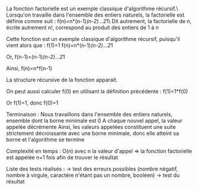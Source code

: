 La fonction factorielle est un exemple classique d'algorithme récursif.\\
Lorsqu'on travaille dans l'ensemble des entiers naturels, la factorielle est définie comme suit : f(n)=n*(n-1)*(n-2)*...*2*1\\
Dit autrement, la factorielle de n, écrite autrement n!, correspond au produit des entiers de 1 à n

Cette fonction est un exemple classique d'algorithme récursif, puisqu'il vient alors que :
f(1)=1
f(n)=n*(n-1)*(n-2)*...*2*1

Or, f(n-1)=(n-1)*(n-2)*...*2*1

Ainsi, f(n)=n*f(n-1)

La structure récursive de la fonction apparait.

On peut aussi calculer f(0) en utilisant la définition précédente :
f(1)=1*f(0)

Or f(1)=1, donc f(0)=1

Terminaison :
    Nous travaillons dans l'ensemble des entiers naturels, ensemble dont la borne minimale est 0
    A chaque nouvel appel, la valeur appelée décrémente
    Ainsi, les valeurs appelées constituent une suite strictement décroissante avec une borne minimale, donc elle atteint sa borne et l'algorithme se termine

Complexité en temps :
    O(n) avec n la valeur d'appel => la fonction factorielle est appelée n+1 fois afin de trouver le résultat

Liste des tests réalisés :
-> test des erreurs possibles (nombre négatif, nombre à virgule, caractère n'étant pas un nombre, booléen)
-> test du résultat